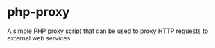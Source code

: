 php-proxy
=========

A simple PHP proxy script that can be used to proxy HTTP requests to external web services
